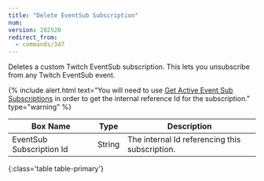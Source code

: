 ```yaml
---
title: "Delete EventSub Subscription"
num: 
version: 202520
redirect_from:
  - commands/347
---
```


Deletes a custom Twitch EventSub subscription.
This lets you unsubscribe from any Twitch EventSub event.

{% include alert.html text="You will need to use <a href='/docs/commands/twitch-misc#getactiveeventsubsubscriptions'>Get Active Event Sub Subscriptions</a> in order to get the internal reference Id for the subscription." type="warning" %}

| Box Name | Type | Description | 
|-------|--------|--------
|EventSub Subscription Id|String|The internal Id referencing this subscription.|
{:class='table table-primary'}
